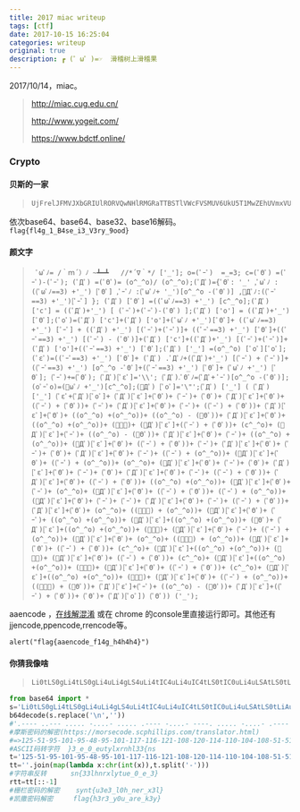 ```yaml
---
title: 2017 miac writeup
tags: [ctf]
date: 2017-10-15 16:25:04
categories: writeup
original: true
description: ┏ (゜ω゜)=☞  滑稽树上滑稽果 
---
```



2017/10/14，miac。

> http://miac.cug.edu.cn/
>
> http://www.yogeit.com/
>
> https://www.bdctf.online/

### Crypto

#### 贝斯的一家

> ```python
> UjFrelJFMVJXbGRIUlRORVQwNHlRMGRaTTBSTlVWcFVSMUV6UkU5T1MwZEhUVmxVUzFKU1ZVZEpXbFJKVGxwVVIxa3lWRXRTVWxkSVJWcFVSMDVMUjBkVk0wUkhUVnBZUjBrelZGTk9TMGRIVFRSVVRWSlNWMGxaTTBSSlRqSkY=
> ```

依次base64、base64、base32、base16解码。
`flag{fl4g_1_B4se_i3_V3ry_9ood}`

#### 颜文字

> ```aaencode
>  ﾟωﾟﾉ= /｀ｍ´）ﾉ ~┻━┻   //*´∇｀*/ ['_']; o=(ﾟｰﾟ)  =_=3; c=(ﾟΘﾟ) =(ﾟｰﾟ)-(ﾟｰﾟ); (ﾟДﾟ) =(ﾟΘﾟ)= (o^_^o)/ (o^_^o);(ﾟДﾟ)={ﾟΘﾟ: '_' ,ﾟωﾟﾉ : ((ﾟωﾟﾉ==3) +'_') [ﾟΘﾟ] ,ﾟｰﾟﾉ :(ﾟωﾟﾉ+ '_')[o^_^o -(ﾟΘﾟ)] ,ﾟДﾟﾉ:((ﾟｰﾟ==3) +'_')[ﾟｰﾟ] }; (ﾟДﾟ) [ﾟΘﾟ] =((ﾟωﾟﾉ==3) +'_') [c^_^o];(ﾟДﾟ) ['c'] = ((ﾟДﾟ)+'_') [ (ﾟｰﾟ)+(ﾟｰﾟ)-(ﾟΘﾟ) ];(ﾟДﾟ) ['o'] = ((ﾟДﾟ)+'_') [ﾟΘﾟ];(ﾟoﾟ)=(ﾟДﾟ) ['c']+(ﾟДﾟ) ['o']+(ﾟωﾟﾉ +'_')[ﾟΘﾟ]+ ((ﾟωﾟﾉ==3) +'_') [ﾟｰﾟ] + ((ﾟДﾟ) +'_') [(ﾟｰﾟ)+(ﾟｰﾟ)]+ ((ﾟｰﾟ==3) +'_') [ﾟΘﾟ]+((ﾟｰﾟ==3) +'_') [(ﾟｰﾟ) - (ﾟΘﾟ)]+(ﾟДﾟ) ['c']+((ﾟДﾟ)+'_') [(ﾟｰﾟ)+(ﾟｰﾟ)]+ (ﾟДﾟ) ['o']+((ﾟｰﾟ==3) +'_') [ﾟΘﾟ];(ﾟДﾟ) ['_'] =(o^_^o) [ﾟoﾟ][ﾟoﾟ];(ﾟεﾟ)=((ﾟｰﾟ==3) +'_') [ﾟΘﾟ]+ (ﾟДﾟ) .ﾟДﾟﾉ+((ﾟДﾟ)+'_') [(ﾟｰﾟ) + (ﾟｰﾟ)]+((ﾟｰﾟ==3) +'_') [o^_^o -ﾟΘﾟ]+((ﾟｰﾟ==3) +'_') [ﾟΘﾟ]+ (ﾟωﾟﾉ +'_') [ﾟΘﾟ]; (ﾟｰﾟ)+=(ﾟΘﾟ); (ﾟДﾟ)[ﾟεﾟ]='\\'; (ﾟДﾟ).ﾟΘﾟﾉ=(ﾟДﾟ+ ﾟｰﾟ)[o^_^o -(ﾟΘﾟ)];(oﾟｰﾟo)=(ﾟωﾟﾉ +'_')[c^_^o];(ﾟДﾟ) [ﾟoﾟ]='\"';(ﾟДﾟ) ['_'] ( (ﾟДﾟ) ['_'] (ﾟεﾟ+(ﾟДﾟ)[ﾟoﾟ]+ (ﾟДﾟ)[ﾟεﾟ]+(ﾟΘﾟ)+ (ﾟｰﾟ)+ (ﾟΘﾟ)+ (ﾟДﾟ)[ﾟεﾟ]+(ﾟΘﾟ)+ ((ﾟｰﾟ) + (ﾟΘﾟ))+ (ﾟｰﾟ)+ (ﾟДﾟ)[ﾟεﾟ]+(ﾟΘﾟ)+ (ﾟｰﾟ)+ ((ﾟｰﾟ) + (ﾟΘﾟ))+ (ﾟДﾟ)[ﾟεﾟ]+(ﾟΘﾟ)+ ((o^_^o) +(o^_^o))+ ((o^_^o) - (ﾟΘﾟ))+ (ﾟДﾟ)[ﾟεﾟ]+(ﾟΘﾟ)+ ((o^_^o) +(o^_^o))+ (ﾟｰﾟ)+ (ﾟДﾟ)[ﾟεﾟ]+((ﾟｰﾟ) + (ﾟΘﾟ))+ (c^_^o)+ (ﾟДﾟ)[ﾟεﾟ]+(ﾟｰﾟ)+ ((o^_^o) - (ﾟΘﾟ))+ (ﾟДﾟ)[ﾟεﾟ]+(ﾟΘﾟ)+ (ﾟｰﾟ)+ ((o^_^o) +(o^_^o))+ (ﾟДﾟ)[ﾟεﾟ]+(ﾟΘﾟ)+ ((ﾟｰﾟ) + (ﾟΘﾟ))+ (ﾟｰﾟ)+ (ﾟДﾟ)[ﾟεﾟ]+(ﾟΘﾟ)+ (ﾟｰﾟ)+ (ﾟΘﾟ)+ (ﾟДﾟ)[ﾟεﾟ]+(ﾟΘﾟ)+ (ﾟｰﾟ)+ ((ﾟｰﾟ) + (o^_^o))+ (ﾟДﾟ)[ﾟεﾟ]+(ﾟΘﾟ)+ ((ﾟｰﾟ) + (o^_^o))+ (o^_^o)+ (ﾟДﾟ)[ﾟεﾟ]+(ﾟΘﾟ)+ (ﾟｰﾟ)+ (ﾟΘﾟ)+ (ﾟДﾟ)[ﾟεﾟ]+(ﾟΘﾟ)+ (ﾟｰﾟ)+ (ﾟΘﾟ)+ (ﾟДﾟ)[ﾟεﾟ]+(ﾟΘﾟ)+ (ﾟｰﾟ)+ ((ﾟｰﾟ) + (ﾟΘﾟ))+ (ﾟДﾟ)[ﾟεﾟ]+(ﾟΘﾟ)+ ((ﾟｰﾟ) + (ﾟΘﾟ))+ ((o^_^o) +(o^_^o))+ (ﾟДﾟ)[ﾟεﾟ]+(ﾟΘﾟ)+ (ﾟｰﾟ)+ (o^_^o)+ (ﾟДﾟ)[ﾟεﾟ]+(ﾟΘﾟ)+ ((ﾟｰﾟ) + (ﾟΘﾟ))+ ((ﾟｰﾟ) + (o^_^o))+ (ﾟДﾟ)[ﾟεﾟ]+(ﾟΘﾟ)+ (ﾟｰﾟ)+ (ﾟｰﾟ)+ (ﾟДﾟ)[ﾟεﾟ]+(ﾟΘﾟ)+ (ﾟｰﾟ)+ ((ﾟｰﾟ) + (ﾟΘﾟ))+ (ﾟДﾟ)[ﾟεﾟ]+(ﾟΘﾟ)+ (o^_^o)+ ((ﾟｰﾟ) + (o^_^o))+ (ﾟДﾟ)[ﾟεﾟ]+(ﾟΘﾟ)+ (ﾟｰﾟ)+ ((o^_^o) +(o^_^o))+ (ﾟДﾟ)[ﾟεﾟ]+((o^_^o) +(o^_^o))+ (ﾟΘﾟ)+ (ﾟДﾟ)[ﾟεﾟ]+((o^_^o) +(o^_^o))+ (ﾟｰﾟ)+ (ﾟДﾟ)[ﾟεﾟ]+(ﾟΘﾟ)+ (ﾟｰﾟ)+ ((ﾟｰﾟ) + (o^_^o))+ (ﾟДﾟ)[ﾟεﾟ]+(ﾟΘﾟ)+ (o^_^o)+ ((ﾟｰﾟ) + (o^_^o))+ (ﾟДﾟ)[ﾟεﾟ]+(ﾟΘﾟ)+ ((ﾟｰﾟ) + (ﾟΘﾟ))+ (c^_^o)+ (ﾟДﾟ)[ﾟεﾟ]+((o^_^o) +(o^_^o))+ (ﾟｰﾟ)+ (ﾟДﾟ)[ﾟεﾟ]+(ﾟΘﾟ)+ ((ﾟｰﾟ) + (ﾟΘﾟ))+ (c^_^o)+ (ﾟДﾟ)[ﾟεﾟ]+((o^_^o) +(o^_^o))+ (ﾟｰﾟ)+ (ﾟДﾟ)[ﾟεﾟ]+(ﾟΘﾟ)+ ((ﾟｰﾟ) + (ﾟΘﾟ))+ (c^_^o)+ (ﾟДﾟ)[ﾟεﾟ]+((o^_^o) +(o^_^o))+ (ﾟｰﾟ)+ (ﾟДﾟ)[ﾟεﾟ]+(ﾟΘﾟ)+ ((ﾟｰﾟ) + (o^_^o))+ ((ﾟｰﾟ) + (ﾟΘﾟ))+ (ﾟДﾟ)[ﾟεﾟ]+(ﾟｰﾟ)+ ((o^_^o) - (ﾟΘﾟ))+ (ﾟДﾟ)[ﾟεﾟ]+((ﾟｰﾟ) + (ﾟΘﾟ))+ (ﾟΘﾟ)+ (ﾟДﾟ)[ﾟoﾟ]) (ﾟΘﾟ)) ('_');
> ```

aaencode ，[在线解混淆](https://cat-in-136.github.io/2010/12/aadecode-decode-encoded-as-aaencode.html) 或在 chrome 的console里直接运行即可。其他还有jjencode,ppencode,rrencode等。

```
alert("flag{aaencode_f14g_h4h4h4}")
```

#### 你猜我像啥

> ```python
> Li0tLS0gLi4tLS0gLi4uLi4gLS4uLi4tIC4uLi4uIC4tLS0tIC0uLi4uLSAtLS0tLiAuLi4uLiAt\nLi4uLi0gLi0tLS0gLS0tLS0gLi0tLS0gLS4uLi4tIC0tLS0uIC4uLi4uIC0uLi4uLSAuLi4uLSAt\nLS0uLiAtLi4uLi0gLS0tLS4gLi4uLi4gLS4uLi4tIC4tLS0tIC0tLS0tIC4tLS0tIC0uLi4uLSAu\nLS0tLSAuLS0tLSAtLS4uLiAtLi4uLi0gLi0tLS0gLi0tLS0gLS4uLi4gLS4uLi4tIC4tLS0tIC4u\nLS0tIC4tLS0tIC0uLi4uLSAuLS0tLSAtLS0tLSAtLS0uLiAtLi4uLi0gLi0tLS0gLi4tLS0gLS0t\nLS0gLS4uLi4tIC4tLS0tIC4tLS0tIC4uLi4tIC0uLi4uLSAuLS0tLSAuLS0tLSAtLS0tLSAtLi4u\nLi0gLi0tLS0gLS0tLS0gLi4uLi0gLS4uLi4tIC4tLS0tIC0tLS0tIC0tLS4uIC0uLi4uLSAuLi4u\nLiAuLS0tLSAtLi4uLi0gLi4uLi4gLi0tLS0gLS4uLi4tIC4tLS0tIC4uLS0tIC4uLi0tIC0uLi4u\nLSAuLS0tLSAuLS0tLSAtLS0tLSAtLi4uLi0gLi0tLS0gLi0tLS0gLi4uLi4=
> ```


```python
from base64 import *
s='Li0tLS0gLi4tLS0gLi4uLi4gLS4uLi4tIC4uLi4uIC4tLS0tIC0uLi4uLSAtLS0tLiAuLi4uLiAt\nLi4uLi0gLi0tLS0gLS0tLS0gLi0tLS0gLS4uLi4tIC0tLS0uIC4uLi4uIC0uLi4uLSAuLi4uLSAt\nLS0uLiAtLi4uLi0gLS0tLS4gLi4uLi4gLS4uLi4tIC4tLS0tIC0tLS0tIC4tLS0tIC0uLi4uLSAu\nLS0tLSAuLS0tLSAtLS4uLiAtLi4uLi0gLi0tLS0gLi0tLS0gLS4uLi4gLS4uLi4tIC4tLS0tIC4u\nLS0tIC4tLS0tIC0uLi4uLSAuLS0tLSAtLS0tLSAtLS0uLiAtLi4uLi0gLi0tLS0gLi4tLS0gLS0t\nLS0gLS4uLi4tIC4tLS0tIC4tLS0tIC4uLi4tIC0uLi4uLSAuLS0tLSAuLS0tLSAtLS0tLSAtLi4u\nLi0gLi0tLS0gLS0tLS0gLi4uLi0gLS4uLi4tIC4tLS0tIC0tLS0tIC0tLS4uIC0uLi4uLSAuLi4u\nLiAuLS0tLSAtLi4uLi0gLi4uLi4gLi0tLS0gLS4uLi4tIC4tLS0tIC4uLS0tIC4uLi0tIC0uLi4u\nLSAuLS0tLSAuLS0tLSAtLS0tLSAtLi4uLi0gLi0tLS0gLi0tLS0gLi4uLi4='
b64decode(s.replace('\n',''))  
#'.---- ..--- ..... -....- ..... .---- -....- ----. ..... -....- .---- ----- .---- -....- ----. ..... -....- ....- ---.. -....- ----. ..... -....- .---- ----- .---- -....- .---- .---- --... -....- .---- .---- -.... -....- .---- ..--- .---- -....- .---- ----- ---.. -....- .---- ..--- ----- -....- .---- .---- ....- -....- .---- .---- ----- -....- .---- ----- ....- -....- .---- ----- ---.. -....- ..... .---- -....- ..... .---- -....- .---- ..--- ...-- -....- .---- .---- ----- -....- .---- .---- .....'
#摩斯密码的解密(https://morsecode.scphillips.com/translator.html)
#=>125-51-95-101-95-48-95-101-117-116-121-108-120-114-110-104-108-51-51-123-110-115
#ASCII码转字符	}3_e_0_eutylxrnhl33{ns
t='125-51-95-101-95-48-95-101-117-116-121-108-120-114-110-104-108-51-51-123-110-115'
tt=''.join(map(lambda x:chr(int(x)),t.split('-')))
#字符串反转  	sn{33lhnrxlytue_0_e_3}
rtt=tt[::-1]
#栅栏密码的解密	synt{u3e3_l0h_ner_x3l}
#凯撒密码解密 	flag{h3r3_y0u_are_k3y}
```

